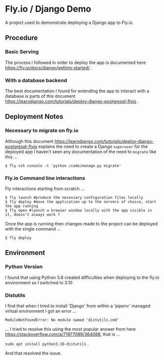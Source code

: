 # Fly.io / Django Demo

A project used to demonstrate deploying a Django app to Fly.io.

## Procedure
### Basic Serving
The process I followed in order to deploy the app is documented here https://fly.io/docs/django/getting-started/ . 

### With a database backend
The best documentation I found for extending the app to interact with a database is parts of this document https://learndjango.com/tutorials/deploy-django-postgresql-flyio .

## Deployment Notes

### Necessary to migrate on fly.io

Although this document https://learndjango.com/tutorials/deploy-django-postgresql-flyio explains the need to create a Django `superuser` for the deployed app I haven't seen any documentation of the need to `migrate` like this ... 
```
$ fly ssh console -C 'python /code/manage.py migrate'
```

### Fly.io Command line interactions 

Fly interactions starting from scratch ...
```
$ fly launch #produce the necessary configuration files locally
$ fly deploy #move the application up to the servers of choice, start the app running
$ fly open #launch a browser window locally with the app visible in it, doesn't always work ?
```

Once the app is running then changes made to the project can be deployed with the single command ...
```
$ fly deploy 
```


## Environment
### Python Version
I found that using Python 3.8 created difficulties when deploying to the fly.io environment so I switched to 3.10

### Distutils
I find that when I tried to install 'Django' from within a 'pipenv' managed virtual environment I got an error ...

`ModuleNotFoundError: No module named 'distutils.cmd'`

... I tried to resolve this using the most popular answer from here https://stackoverflow.com/a/71977089/364088, that is ... 

`sudo apt install python3.10-distutils` . 

And that resolved the issue. 
